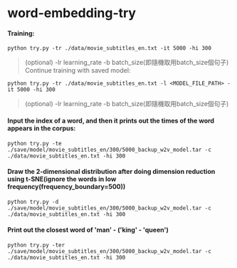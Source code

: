 # word-embedding-try
#### Training:
```
python try.py -tr ./data/movie_subtitles_en.txt -it 5000 -hi 300
```
> (optional) -lr learning_rate -b batch_size(即隨機取用batch_size個句子)
Continue training with saved model:
```
python try.py -tr ./data/movie_subtitles_en.txt -l <MODEL_FILE_PATH> -it 5000 -hi 300
```
> (optional) -lr learning_rate -b batch_size(即隨機取用batch_size個句子)
#### Input the index of a word, and then it prints out the times of the word appears in the corpus:
```
python try.py -te ./save/model/movie_subtitles_en/300/5000_backup_w2v_model.tar -c ./data/movie_subtitles_en.txt -hi 300
```
#### Draw the 2-dimensional distribution after doing dimension reduction using t-SNE(ignore the words in low frequency(frequency_boundary=500))
```
python try.py -d ./save/model/movie_subtitles_en/300/5000_backup_w2v_model.tar -c ./data/movie_subtitles_en.txt -hi 300
```
#### Print out the closest word of 'man' - ('king' - 'queen')
```
python try.py -ter ./save/model/movie_subtitles_en/300/5000_backup_w2v_model.tar -c ./data/movie_subtitles_en.txt -hi 300
```
